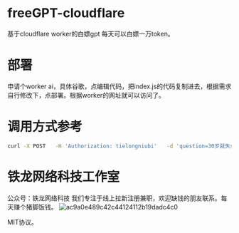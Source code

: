 # freeGPT-cloudflare
基于cloudflare worker的白嫖gpt
每天可以白嫖一万token。
# 部署
申请个worker ai，具体谷歌，点编辑代码，把index.js的代码复制进去，根据需求自行修改下，点部署。根据worker的网址就可以访问了。
# 调用方式参考
```bash
curl -X POST   -H 'Authorization: tielongniubi'   -d 'question=30岁就失业了,现在一点钱都没有，怎么办啊' https://freegpt.hero141lc7425.workers.dev
```
# 铁龙网络科技工作室
公众号：铁龙网络科技
我们专注于线上拉新注册兼职，欢迎缺钱的朋友联系。每天赚个猪脚饭钱。
![ac9a0e489c42c44124112b19dadc4c0](https://github.com/user-attachments/assets/177bc4c5-448f-4afe-af48-118f367bb46b)

MIT协议。
